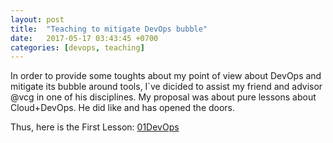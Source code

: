 ```yaml
---
layout: post
title:  "Teaching to mitigate DevOps bubble"
date:   2017-05-17 03:43:45 +0700
categories: [devops, teaching]
---
```


In order to provide some toughts about my point of view about DevOps and mitigate its bubble around tools, I`ve dicided to assist my friend and advisor @vcg in one of his disciplines. My proposal was about pure lessons about Cloud+DevOps. He did like and has opened the doors.

Thus, here is the First Lesson: [01DevOps](http://jfsc.github.io/static/docs/01devops.pdf)

